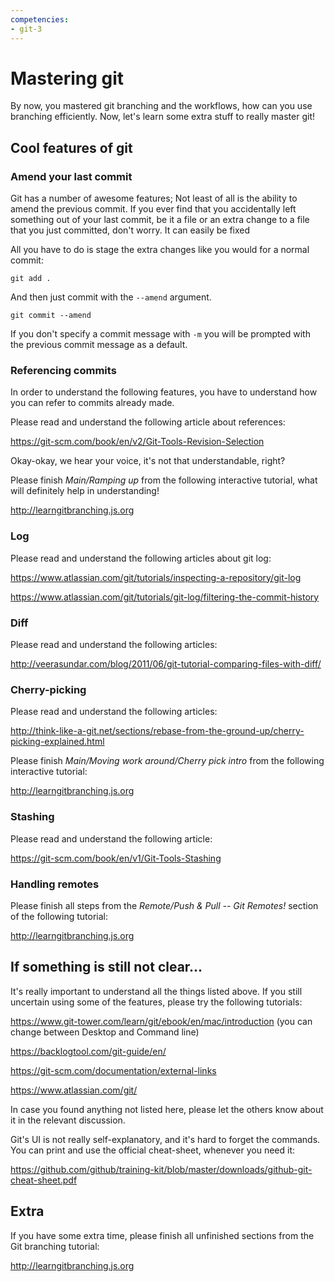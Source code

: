 ```yaml
---
competencies:
- git-3
---
```


# Mastering git

By now, you mastered git branching and the workflows, how can you use branching efficiently. Now, let's learn some extra stuff to really master git!

## Cool features of git

### Amend your last commit

Git has a number of awesome features; Not least of all is the ability to amend the previous commit. If you ever find that you accidentally left something out of your last commit, be it a file or an extra change to a file that you just committed, don't worry. It can easily be fixed

All you have to do is stage the extra changes like you would for a normal commit:

`git add .`

And then just commit with the `--amend` argument.

`git commit --amend`

If you don't specify a commit message with `-m` you will be prompted with the previous commit message as a default.

### Referencing commits

In order to understand the following features, you have to understand how you can refer to commits already made.

Please read and understand the following article about references:

<https://git-scm.com/book/en/v2/Git-Tools-Revision-Selection>

Okay-okay, we hear your voice, it's not that understandable, right?

Please finish _Main/Ramping up_ from the following interactive tutorial, what will definitely help in understanding!

<http://learngitbranching.js.org>

### Log

Please read and understand the following articles about git log:

<https://www.atlassian.com/git/tutorials/inspecting-a-repository/git-log>

<https://www.atlassian.com/git/tutorials/git-log/filtering-the-commit-history>

### Diff

Please read and understand the following articles:

<http://veerasundar.com/blog/2011/06/git-tutorial-comparing-files-with-diff/>

### Cherry-picking

Please read and understand the following articles:

<http://think-like-a-git.net/sections/rebase-from-the-ground-up/cherry-picking-explained.html>

Please finish _Main/Moving work around/Cherry pick intro_ from the following interactive tutorial:

<http://learngitbranching.js.org>

### Stashing

Please read and understand the following article:

<https://git-scm.com/book/en/v1/Git-Tools-Stashing>

### Handling remotes

Please finish all steps from the _Remote/Push & Pull -- Git Remotes!_ section of the following tutorial:

<http://learngitbranching.js.org>

## If something is still not clear...

It's really important to understand all the things listed above. If you still uncertain using some of the features, please try the following tutorials:

<https://www.git-tower.com/learn/git/ebook/en/mac/introduction> (you can change between Desktop and Command line)

<https://backlogtool.com/git-guide/en/>

<https://git-scm.com/documentation/external-links>

<https://www.atlassian.com/git/>

In case you found anything not listed here, please let the others know about it in the relevant discussion.

Git's UI is not really self-explanatory, and it's hard to forget the commands. You can print and use the official cheat-sheet, whenever you need it:

<https://github.com/github/training-kit/blob/master/downloads/github-git-cheat-sheet.pdf>

## Extra

If you have some extra time, please finish all unfinished sections from the Git branching tutorial:

<http://learngitbranching.js.org>
